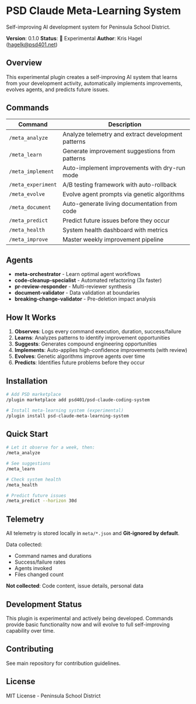 # PSD Claude Meta-Learning System

Self-improving AI development system for Peninsula School District.

**Version**: 0.1.0
**Status**: 🧪 Experimental
**Author**: Kris Hagel (hagelk@psd401.net)

## Overview

This experimental plugin creates a self-improving AI system that learns from your development activity, automatically implements improvements, evolves agents, and predicts future issues.

## Commands

| Command | Description |
|---------|-------------|
| `/meta_analyze` | Analyze telemetry and extract development patterns |
| `/meta_learn` | Generate improvement suggestions from patterns |
| `/meta_implement` | Auto-implement improvements with dry-run mode |
| `/meta_experiment` | A/B testing framework with auto-rollback |
| `/meta_evolve` | Evolve agent prompts via genetic algorithms |
| `/meta_document` | Auto-generate living documentation from code |
| `/meta_predict` | Predict future issues before they occur |
| `/meta_health` | System health dashboard with metrics |
| `/meta_improve` | Master weekly improvement pipeline |

## Agents

- **meta-orchestrator** - Learn optimal agent workflows
- **code-cleanup-specialist** - Automated refactoring (3x faster)
- **pr-review-responder** - Multi-reviewer synthesis
- **document-validator** - Data validation at boundaries
- **breaking-change-validator** - Pre-deletion impact analysis

## How It Works

1. **Observes**: Logs every command execution, duration, success/failure
2. **Learns**: Analyzes patterns to identify improvement opportunities
3. **Suggests**: Generates compound engineering opportunities
4. **Implements**: Auto-applies high-confidence improvements (with review)
5. **Evolves**: Genetic algorithms improve agents over time
6. **Predicts**: Identifies future problems before they occur

## Installation

```bash
# Add PSD marketplace
/plugin marketplace add psd401/psd-claude-coding-system

# Install meta-learning system (experimental)
/plugin install psd-claude-meta-learning-system
```

## Quick Start

```bash
# Let it observe for a week, then:
/meta_analyze

# See suggestions
/meta_learn

# Check system health
/meta_health

# Predict future issues
/meta_predict --horizon 30d
```

## Telemetry

All telemetry is stored locally in `meta/*.json` and **Git-ignored by default**.

Data collected:
- Command names and durations
- Success/failure rates
- Agents invoked
- Files changed count

**Not collected**: Code content, issue details, personal data

## Development Status

This plugin is experimental and actively being developed. Commands provide basic functionality now and will evolve to full self-improving capability over time.

## Contributing

See main repository for contribution guidelines.

## License

MIT License - Peninsula School District
